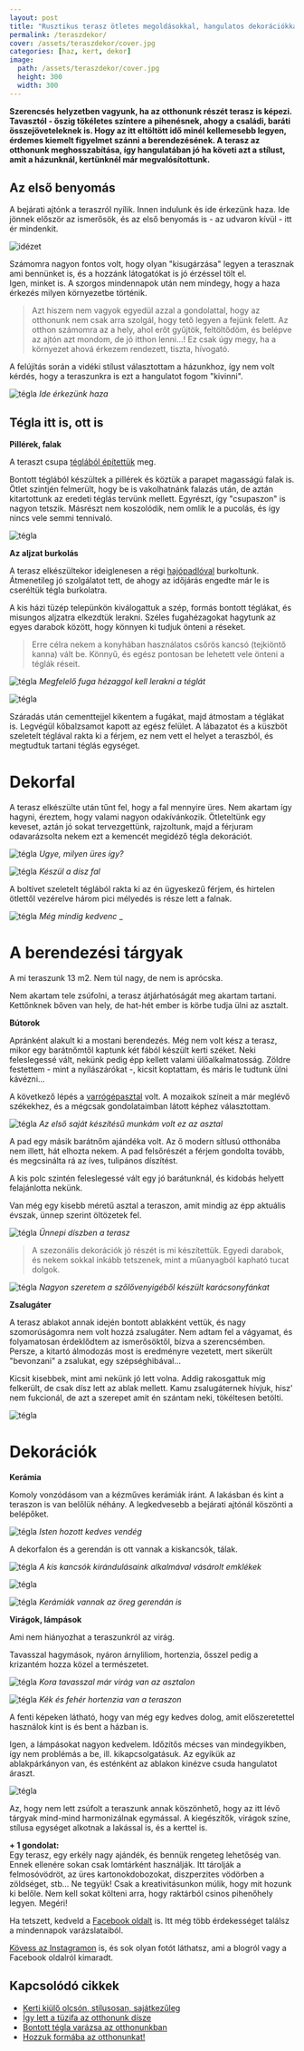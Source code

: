 ```yaml
---
layout: post
title: "Rusztikus terasz ötletes megoldásokkal, hangulatos dekorációkkal" 
permalink: /teraszdekor/
cover: /assets/teraszdekor/cover.jpg
categories: [haz, kert, dekor]
image:
  path: /assets/teraszdekor/cover.jpg
  height: 300
  width: 300
---
```



 **Szerencsés helyzetben vagyunk, ha az otthonunk részét terasz is képezi. Tavasztól - őszig tökéletes színtere a pihenésnek, ahogy a  családi, baráti összejöveteleknek is. Hogy az itt eltöltött idő minél kellemesebb legyen, érdemes kiemelt figyelmet szánni a berendezésének. A terasz az otthonunk meghosszabítása, így hangulatában jó ha követi azt a stílust, amit a házunknál, kertünknél már megvalósítottunk.**


## Az első benyomás



A bejárati ajtónk a teraszról nyílik. Innen indulunk és ide érkezünk haza. Ide jönnek először az ismerősök, és az első benyomás is - az udvaron kívül - itt ér mindenkit. 


![idézet](/assets/teraszdekor/Nevtelen.png)




Számomra nagyon fontos volt, hogy olyan "kisugárzása" legyen a terasznak ami bennünket is, és a hozzánk látogatókat is jó érzéssel tölt el.  
Igen, minket is. A szorgos mindennapok után nem mindegy, hogy a haza érkezés milyen környezetbe történik.  

> Azt hiszem nem vagyok egyedül azzal a gondolattal, hogy az otthonunk nem csak arra szolgál, hogy tető legyen a fejünk felett. Az otthon számomra az a hely, ahol erőt gyűjtök, feltöltődöm, és belépve az ajtón azt mondom, de jó itthon lenni...! Ez csak úgy megy, ha a környezet ahová érkezem rendezett, tiszta, hívogató.

A felújítás során a vidéki stílust választottam a házunkhoz, így nem volt kérdés, hogy a teraszunkra is ezt a hangulatot fogom "kivinni".


![tégla](/assets/teraszdekor/IMG_20190722_124455.jpg)
_Ide érkezünk haza_



## Tégla itt is, ott is

**Pillérek, falak**

A teraszt csupa [téglából építettük](/2019-07-21/terasz) meg.  

Bontott téglából készültek a pillérek és köztük a parapet magasságú falak is. Ötlet szintjén felmerült, hogy be is vakolhatnánk falazás után, de aztán kitartottunk az eredeti téglás tervünk mellett. Egyrészt, így "csupaszon" is nagyon tetszik. Másrészt nem koszolódik, nem omlik le a pucolás, és így nincs vele semmi tennivaló.

![tégla](/assets/teraszdekor/udvarfeloljav.jpg)


**Az aljzat burkolás**

A terasz elkészültekor ideiglenesen a régi [hajópadlóval](/2019-02-12/szobabetonozas) burkoltunk. Átmenetileg jó szolgálatot tett, de ahogy az időjárás engedte már le is cseréltük tégla burkolatra.



A kis házi tüzép telepünkön kiválogattuk a szép, formás bontott téglákat, és misungos aljzatra elkezdtük lerakni. Széles fugahézagokat hagytunk az egyes darabok között, hogy könnyen ki tudjuk önteni a réseket.

 
> Erre célra nekem a konyhában használatos csőrös kancsó (tejkiöntő kanna) vált be. Könnyű, és egész pontosan be lehetett vele önteni a téglák réseit.

![tégla](/assets/teraszdekor/DSCF2570.JPG)
_Megfelelő fuga hézaggol kell lerakni a téglát_

![tégla](/assets/teraszdekor/DSCF2400.JPG)

Száradás után cementtejjel kikentem a fugákat, majd átmostam a téglákat is. Legvégül kőbalzsamot kapott az egész felület. A lábazatot és a küszböt szeletelt téglával rakta ki a férjem, ez nem vett el helyet a teraszból, és megtudtuk tartani téglás egységet.

# Dekorfal

A terasz elkészülte után tűnt fel, hogy a fal mennyire üres. Nem akartam így hagyni, éreztem, hogy valami nagyon odakívánkozik. Ötleteltünk egy keveset, aztán jó sokat tervezgettünk, rajzoltunk, majd a férjuram odavarázsolta nekem ezt a kemencét megidéző tégla dekorációt.



![tégla](/assets/terasz/DSCF1002.JPG)
_Ugye, milyen üres így?_



![tégla](/assets/teraszdekor/dekorfal.png)
_Készül a dísz fal_

A boltívet szeletelt téglából rakta ki az én ügyeskezű férjem, és hirtelen ötlettől vezérelve három pici mélyedés is része lett a falnak.

![tégla](/assets/teraszdekor/kemence.jpg)
_Még mindig kedvenc_
_

# A berendezési tárgyak

A mi teraszunk 13 m2. Nem túl nagy, de nem is aprócska.

Nem akartam tele zsúfolni, a terasz átjárhatóságát meg akartam tartani. Kettőnknek bőven van hely, de hat-hét ember is körbe tudja ülni az asztalt. 



**Bútorok**
 
Apránként alakult ki a mostani berendezés.
Még nem volt kész a terasz, mikor egy barátnőmtől kaptunk két fából készült kerti széket. Neki feleslegessé vált, nekünk pedig épp kellett valami ülőalkalmatosság. Zöldre festettem - mint a nyílászárókat -, kicsit koptattam, és máris le tudtunk ülni kávézni...


A következő lépés a [varrógépasztal](/2019-02-12/varrogepasztal) volt. A mozaikok színeit a már meglévő székekhez, és a mégcsak gondolataimban látott képhez választottam.

![tégla](/assets/teraszdekor/asztaljav.jpg)
_Az első saját készítésű munkám volt ez az asztal_


A pad egy másik barátnőm ajándéka volt. Az ő modern sítlusú otthonába nem illett, hát elhozta nekem. A pad felsőrészét a férjem gondolta tovább, és megcsinálta rá az íves, tulipános díszítést.

A kis polc szintén feleslegessé vált egy jó barátunknál, és kidobás helyett felajánlotta nekünk.

Van még egy kisebb méretű asztal a teraszon, amit mindig az épp aktuális évszak, ünnep szerint öltözetek fel. 

![tégla](/assets/teraszdekor/IMG_20181216_092905.jpg)
_Ünnepi díszben a terasz_


> A szezonális dekorációk jó részét is mi készítettük. Egyedi darabok, és nekem sokkal inkább tetszenek, mint a műanyagból kapható tucat dolgok.

![tégla](/assets/teraszdekor/szolofenyo.jpg)
_Nagyon szeretem a szőlővenyigéből készült karácsonyfánkat_


**Zsalugáter**

A terasz ablakot annak idején bontott ablakként vettük, és nagy szomorúságomra nem volt hozzá zsalugáter. Nem adtam fel a vágyamat, és folyamatosan érdeklődtem az ismerősöktől, bízva a szerencsémben. Persze, a kitartó álmodozás most is eredményre vezetett, mert sikerült "bevonzani" a zsalukat, egy szépséghibával...


Kicsit kisebbek, mint ami nekünk jó lett volna. 
Addig rakosgattuk míg felkerült, de csak dísz lett az ablak mellett. Kamu zsalugáternek hívjuk, hisz' nem fukcionál, de azt a szerepet amit én szántam neki, tökéltesen betölti.

![tégla](/assets/teraszdekor/IMG_20190408_073747.jpg)



# Dekorációk

**Kerámia**

Komoly vonzódásom van a kézműves kerámiák iránt. A lakásban és kint a teraszon is van belőlük néhány. A legkedvesebb a bejárati ajtónál köszönti a belépőket.

![tégla](/assets/teraszdekor/istenhozott.jpg)
_Isten hozott kedves vendég_

A dekorfalon és a gerendán is ott vannak a kiskancsók, tálak.


![tégla](/assets/teraszdekor/IMG_20181212_181952_069j.jpg)
_A kis kancsók kirándulásaink alkalmával vásárolt emklékek_


![tégla](/assets/teraszdekor/IMG_20181212_214916_331.jpg)

![tégla](/assets/teraszdekor/IMG_20190728_170121.jpg)
_Kerámiák vannak az öreg gerendán is_

**Virágok, lámpások**

Ami nem hiányozhat a teraszunkról az virág. 

Tavasszal hagymások, nyáron árnyliliom, hortenzia, ősszel pedig a krizantém hozza közel a természetet.


![tégla](/assets/teraszdekor/IMG_20190215_165226.jpg)
_Kora tavasszal már virág van az asztalon_

![tégla](/assets/teraszdekor/IMG_20190728_160433.jpg)
_Kék és fehér hortenzia van a teraszon_

A fenti képeken látható, hogy van még egy kedves dolog, amit előszeretettel használok kint is és bent a házban is. 




Igen, a lámpásokat nagyon kedvelem. Időzítős mécses van mindegyikben, így nem problémás a be, ill. kikapcsolgatásuk. Az egyikük az ablakpárkányon van, és esténként az ablakon kinézve csuda hangulatot áraszt.

![tégla](/assets/teraszdekor/lampas.jpg)

Az, hogy nem lett zsúfolt a teraszunk annak köszönhető, hogy az itt lévő tárgyak mind-mind harmonizálnak egymással. A kiegészítők, virágok színe, stílusa egységet alkotnak a lakással is, és a kerttel is.

**+ 1 gondolat:**  
Egy terasz, egy erkély nagy ajándék, és bennük rengeteg lehetőség van. Ennek ellenére sokan csak lomtárként használják. Itt tárolják a felmosóvödröt, az üres kartonokdobozokat, diszperzites vödörben a zöldséget, stb... Ne tegyük! Csak a kreativitásunkon múlik, hogy mit hozunk ki belőle. Nem kell sokat költeni arra, hogy raktárból csinos pihenőhely legyen. Megéri!


Ha tetszett, kedveld a <a href="https://www.facebook.com/Var%C3%A1zsolj-otthont-360330751226066/" target="_blank">Facebook oldalt</a> is. Itt még több érdekességet találsz a mindennapok varázslataiból.

<a href="https://www.instagram.com/varazsoljotthont/?hl=hu/" target="_blank">Kövess az Instagramon</a> is, és sok olyan fotót láthatsz, ami a blogról vagy a Facebook oldalról kimaradt.


## Kapcsolódó cikkek

 
* [Kerti kiülő olcsón, stílusosan, sajátkezűleg](/2019-05-29/kiülő)
* [Így lett a tüzifa az otthonunk dísze](/2019-05-16/fábólkreatívan)
* [Bontott tégla varázsa az otthonunkban](/2019-04-23/tegla)
* [Hozzuk formába az otthonunkat!](/2019-03-26/dekoráció)





 
